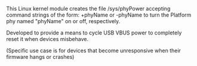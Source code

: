 This Linux kernel module creates the file /sys/phyPower
accepting command strings of the form:
  +phyName or -phyName
to turn the Platform phy named "phyName" on or off, respectively.

Developed to provide a means to cycle USB VBUS power to completely reset it when devices misbehave.

(Specific use case is for devices that become unresponsive when their firmware hangs or crashes)
